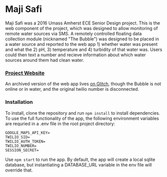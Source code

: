 # Maji Safi

Maji Safi was a 2016 Umass Amherst ECE Senior Design project. This is the web component of the project, which was designed to allow monitoring of remote water sources via SMS. A remotely controlled floating data collection module (nicknamed "The Bubble") was designed to be placed in a water source and reported to the web app 1) whether water was present and what the 2) pH, 3) temperature and 4) turbidity of that water was. Users could then text a number and recieve information about which water sources around them had clean water.

### [Project Website](http://www.ecs.umass.edu/ece/sdp/sdp16/team13/MajiSafiWebsite.html)

An archived version of the web app lives [on Glitch](https://maji-safi.glitch.me/), though the Bubble is not online or in water, and the original twilio number is disconnected. 

### Installation
To install, clone the repository and run `npm install` to install dependencies. To use the full functionality of the app, the following environment variables are requried in a .env file in the root project directory:
```
GOOGLE_MAPS_API_KEY=
TWILIO_SID=
TWILIO_AUTH_TOKEN=
TWILIO_NUMBER=
SESSION_SECRET=
```
Use `npm start` to run the app. By default, the app will create a local sqlite database, but instantiating a DATABASE\_URL variable in the env file will override that. 
